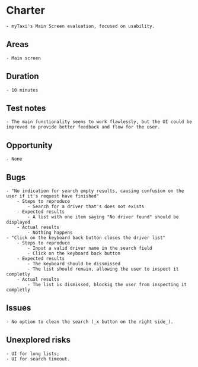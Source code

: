 # Charter
    - myTaxi's Main Screen evaluation, focused on usability.

## Areas

    - Main screen

## Duration

    - 10 minutes

## Test notes

    - The main functionality seems to work flawlessly, but the UI could be improved to provide better feedback and flow for the user.

## Opportunity

    - None

## Bugs
    - "No indication for search empty results, causing confusion on the user if it's request have finished"
        - Steps to reproduce
            - Search for a driver that's does not exists
        - Expected results
            - A list with one item saying "No driver found" should be displayed
        - Actual results
            - Nothing happens
    - "Click on the keyboard back button closes the driver list"
        - Steps to reproduce
            - Input a valid driver name in the search field
            - Click on the keyboard back button
        - Expected results
            - The keyboard should be dissmissed
            - The list should remain, allowing the user to inspect it completly
        - Actual results
            - The list is dismissed, blockig the user from inspecting it completly

## Issues

    - No option to clean the search (_x button on the right side_).

## Unexplored risks

    - UI for long lists;
    - UI for search timeout.